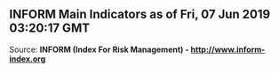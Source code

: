 ## INFORM Main Indicators as of Fri, 07 Jun 2019 03:20:17 GMT

Source: **INFORM (Index For Risk Management) - http://www.inform-index.org**